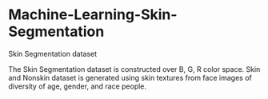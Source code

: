 # Machine-Learning-Skin-Segmentation
 Skin Segmentation dataset

The Skin Segmentation dataset is constructed over B, G, R color space. Skin and Nonskin dataset is generated using skin textures from face images of diversity of age, gender, and race people.


